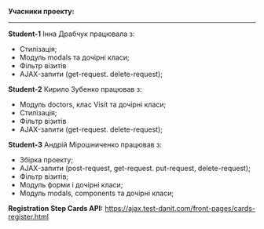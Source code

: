 **Учасники проекту:**
***


**Student-1** Інна Драбчук працювала з:
* Стилізація;
* Модуль modals та дочірні класи;
* Фільтр візитів
* AJAX-запити (get-request. delete-request);

**Student-2** Кирило Зубенко працював з:
* Модуль doctors, клас Visit та дочірні класи;
* Стилізація;
* Фільтр візитів
* AJAX-запити (get-request. delete-request);


**Student-3** Андрій Мірошниченко працював з:
* Збірка проекту;
* AJAX-запити (post-request, get-request. put-request, delete-request);
* Фільтр візитів;
* Модуль форми і дочірні класи;
* Модуль modals, components та дочірні класи;



**Registration Step Cards API:**
https://ajax.test-danit.com/front-pages/cards-register.html